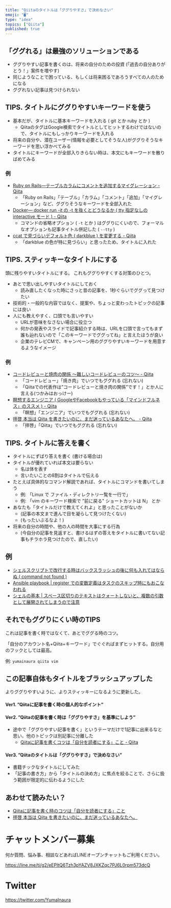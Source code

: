 ```yaml
---
title: "Qiitaのタイトルは「ググりやすさ」で決めなさい"
emoji: "🖥"
type: "idea"
topics: ["Qiita"]
published: true
---
```


## 「ググれる」は最強のソリューションである

- ググりやすい記事を書くのは、将来の自分のための投資 (「過去の自分ありがとう！」案件を増やす)
- 同じようなことで困っている、もしくは将来困るであろうすべての人のためになる
- ググれない記事は見つけられない

## TIPS. タイトルにググりやすいキーワードを使う

- 基本だが、タイトルに基本キーワードを入れる ( git とか ruby とか )
  - QiitaのタグはGoogle検索でタイトルとしてヒットするわけではないので、タイトルにもしっかりキーワードを入れる
- 将来の自分や、潜在ユーザー(情報を必要としてそうな人)がググりそうなキーワードを思い浮かべてみる
- タイトルにキーワードが全部入りきらない時は、本文にもキーワードを散りばめてみる

### 例

- [Ruby on Rails—テーブルカラムにコメントを追加するマイグレーション - Qiita](https://qiita.com/YumaInaura/items/77aaf1207c2c871ec175)
  - 「Ruby on Rails」「テーブル」「カラム」「コメント」「追加」「マイグレーション」など、ググりそうなキーワードを全部入れた
- [Docker— docker run -it の -t を抜くとどうなるか ( tty 指定なしの interactive モード ) - Qiita](https://qiita.com/YumaInaura/items/b8d605f17d98572bb865)
  - コマンドの省略オプション ( `-t` とか ) はググりにくいので、フォーマルなオプションも記事タイトル併記した ( `--tty` )
- [ccat で見づらいデフォルト色 ( darkblue ) を変更する - Qiita](https://qiita.com/YumaInaura/items/a9fa8a9c9e1d441a5bb4)
  - 「darkblue の色が特に見づらい」と思ったため、タイトルに入れた

## TIPS. スティッキーなタイトルにする

頭に残りやすいタイトルにする。
これもググりやすくする対策のひとつ。

- あとで思い出しやすいタイトルにしておく
  - 読み直したくなった時にさっと昔の記事を、1秒ぐらいでググって見つけたい
- 技術的・一般的な内容ではなく、提案や、ちょっと変わったトピックの記事には良い
- 人にも教えやすく、口頭でも言いやすい
  - URLが意味をなさない場合に役立つ
  - 何かの発表やスライドで記事紹介する時は、URLを口頭で言ってもまず誰も辿れないので「このキーワードでググってね」と言えたほうが良い
  - 企業のテレビCMで、キャンペーン用のググりやすいキーワードを用意するようなイメージ

### 例

- [コードレビューと焼肉の関係 〜難しいコードレビューのコツ〜 - Qiita](https://qiita.com/YumaInaura/items/4cd52048eeb6e739efa8)
  - 「コードレビュー」「焼き肉」でいつでもググれる (忘れない)
  - 「Qiitaでの代表作は”コードレビューと焼き肉の関係”です！」とか人に言える(つかみはおっけー)
- [瞑想するエンジニア ( GoogleやFacebookもやっている「マインドフルネス」のススメ ) - Qiita](https://qiita.com/YumaInaura/items/f1a55b0b342954224207)
  - 「瞑想」「エンジニア」でいつでもググれる (忘れない)
- [拝啓 本当は Qiita を書きたいのに、まだ迷っているあなたへ。 - Qiita](https://qiita.com/YumaInaura/items/4d2c602d59c62daa9344)
  - 「拝啓」「Qiita」でいつでもググれる (忘れない)


## TIPS. タイトルに答えを書く

- タイトルにずばり答えを書く (書ける場合は)
- タイトルが優れていれば本文は要らない
  - 名は体を表す
  - 言いたいことの8割はタイトルで伝える
- たとえば具体的なコマンド解説であれば、タイトルにコマンドを書いてしまう
  - 例: 「Linux で ファイル・ディレクトリ一覧を一行で」
  - 例: 「vim のキーワード検索で ”前に戻る" ショートカットは N」 とか
- あなたも「タイトルだけで教えてくれよ」と思ったことがないか
  - (記事の本文まで進んで目を凝らして見つけたくない)
  - (もったいぶるなよ！)
- 将来の自分の時間や、他の人の時間を大事にする行為
  - (今自分の記事を見返すと、書けるはずの答えをタイトルに書いてない記事もチラホラ見つけたので、直したい)

## 例

- [シェルスクリプトで改行する時はバックスラッシュの後に何も入れてはならぬ ( command not found )](https://qiita.com/YumaInaura/items/cbc68d717d1d30b1367f)
- [Ansible playbook | register での変数定義はタスクのスキップ時にもおこなわれる](https://qiita.com/YumaInaura/items/90eee25dc18fe8cd040a)
- [シェルの基本 | スペース区切りのテキストはクォートしないと、複数の引数として展開されてしまうので注意](https://qiita.com/YumaInaura/items/c3a2b0c8594b35f82333)

## それでもググりにくい時のTIPS

これは記事を書く時ではなくて、あとでググる時のコツ。

「自分のアカウント名+Qiita+キーワード」でぐぐればまずヒットする。自分用のフックとしては最高。

例: `yumainaura qiita vim`


## この記事自体もタイトルをブラッシュアップした

よりググりやすいように、よりスティッキーになるように更新した。

#### Ver1. ”Qiitaに記事を書く時の個人的なポイント”

#### Ver2. ”Qiitaの記事を書く時は「ググりやすさ」を基準にしよう”

- 途中で「ググりやすい記事を書く」というテーマだけで1記事に出来るなと思い、他のトピックは別記事に分離した
  - [Qiitaに記事を書くコツは「自分を読者にする」こと - Qiita](https://qiita.com/YumaInaura/items/0a587749617bdeae588c)

#### Ver3. ”Qiitaのタイトルは「ググりやすさ」で決めなさい”

- 書籍チックなタイトルにしてみた
- 「記事の書き方」から「タイトルの決め方」に焦点を絞ることで、さらに扱う範囲が限定的に伝わるようにした

## あわせて読みたい？

- [Qiitaに記事を書く時のコツは「自分を読者にする」こと](https://qiita.com/YumaInaura/items/0a587749617bdeae588c)
- [拝啓 本当は Qiita を書きたいのに、まだ迷っているあなたへ。](https://qiita.com/YumaInaura/items/4d2c602d59c62daa9344)








<!-- Update From Qiita API -->

# チャットメンバー募集


何か質問、悩み事、相談などあればLINEオープンチャットもご利用ください。

https://line.me/ti/g2/eEPltQ6Tzh3pYAZV8JXKZqc7PJ6L0rpm573dcQ





# Twitter


https://twitter.com/YumaInaura


<!-- Update From Qiita API -->


